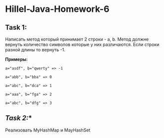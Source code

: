 # Hillel-Java-Homework-6

## **Task 1:**  

Написать метод который принимает 2 строки - a, b. Метод должне вернуть количество символов которые у них различаются. Если строки разной длины то вернуть -1.  

**Примеры:** 
```
a="asdf", b="qwerty" => -1

a="abb", b="bba" => 0

a="abc", b="dca" => 1

a="aaa", b="fga" => 2

a="abc", b="dfg" => 3
```

## **Task 2*:** 

Реализовать MyHashMap и MayHashSet
